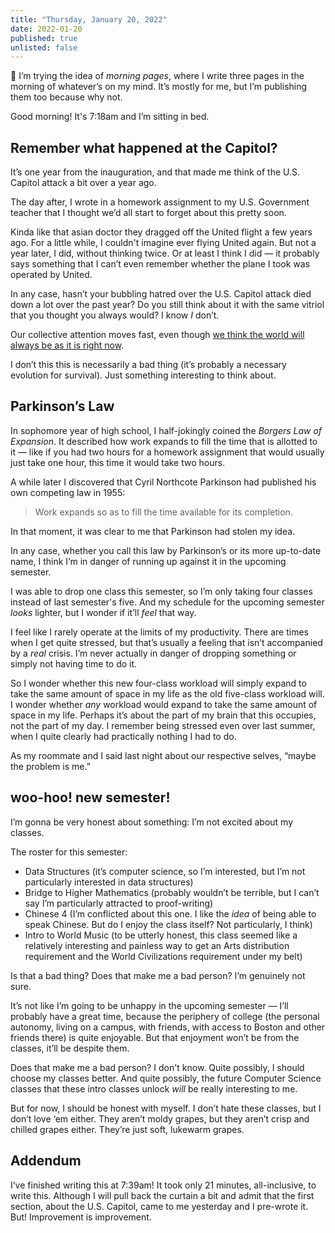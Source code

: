 ```yaml
---
title: "Thursday, January 20, 2022"
date: 2022-01-20
published: true
unlisted: false
---
```


👋 I’m trying the idea of _morning pages_, where I write three pages in the morning of whatever’s on my mind. It’s mostly for me, but I’m publishing them too because why not.

Good morning! It's 7:18am and I’m sitting in bed.

## Remember what happened at the Capitol?

It’s one year from the inauguration, and that made me think of the U.S. Capitol attack a bit over a year ago.

The day after, I wrote in a homework assignment to my U.S. Government teacher that I thought we’d all start to forget about this pretty soon.

Kinda like that asian doctor they dragged off the United flight a few years ago. For a little while, I couldn't imagine ever flying United again. But not a year later, I did, without thinking twice. Or at least I think I did — it probably says something that I can’t even remember whether the plane I took was operated by United.

In any case, hasn’t your bubbling hatred over the U.S. Capitol attack died down a lot over the past year? Do you still think about it with the same vitriol that you thought you always would? I know _I_ don’t.

Our collective attention moves fast, even though [we think the world will always be as it is right now](https://benborgers.com/posts/2022-01-18/#i-can%E2%80%99t-imagine-what-i-felt-like-before).

I don’t this this is necessarily a bad thing (it’s probably a necessary evolution for survival). Just something interesting to think about.

## Parkinson’s Law

In sophomore year of high school, I half-jokingly coined the _Borgers Law of Expansion_. It described how work expands to fill the time that is allotted to it — like if you had two hours for a homework assignment that would usually just take one hour, this time it would take two hours.

A while later I discovered that Cyril Northcote Parkinson had published his own competing law in 1955:

> Work expands so as to fill the time available for its completion.

In that moment, it was clear to me that Parkinson had stolen my idea.

In any case, whether you call this law by Parkinson’s or its more up-to-date name, I think I’m in danger of running up against it in the upcoming semester.

I was able to drop one class this semester, so I’m only taking four classes instead of last semester's five. And my schedule for the upcoming semester _looks_ lighter, but I wonder if it’ll _feel_ that way.

I feel like I rarely operate at the limits of my productivity. There are times when I get quite stressed, but that’s usually a feeling that isn’t accompanied by a _real_ crisis. I’m never actually in danger of dropping something or simply not having time to do it.

So I wonder whether this new four-class workload will simply expand to take the same amount of space in my life as the old five-class workload will. I wonder whether _any_ workload would expand to take the same amount of space in my life. Perhaps it’s about the part of my brain that this occupies, not the part of my day. I remember being stressed even over last summer, when I quite clearly had practically nothing I had to do.

As my roommate and I said last night about our respective selves, “maybe the problem is me.”

## woo-hoo! new semester!

I’m gonna be very honest about something: I’m not excited about my classes.

The roster for this semester:

- Data Structures (it’s computer science, so I’m interested, but I’m not particularly interested in data structures)
- Bridge to Higher Mathematics (probably wouldn’t be terrible, but I can’t say I’m particularly attracted to proof-writing)
- Chinese 4 (I’m conflicted about this one. I like the _idea_ of being able to speak Chinese. But do I enjoy the class itself? Not particularly, I think)
- Intro to World Music (to be utterly honest, this class seemed like a relatively interesting and painless way to get an Arts distribution requirement and the World Civilizations requirement under my belt)

Is that a bad thing? Does that make me a bad person? I’m genuinely not sure.

It’s not like I’m going to be unhappy in the upcoming semester — I’ll probably have a great time, because the periphery of college (the personal autonomy, living on a campus, with friends, with access to Boston and other friends there) is quite enjoyable. But that enjoyment won’t be from the classes, it’ll be despite them.

Does that make me a bad person? I don't know. Quite possibly, I should choose my classes better. And quite possibly, the future Computer Science classes that these intro classes unlock _will_ be really interesting to me.

But for now, I should be honest with myself. I don’t hate these classes, but I don’t love ‘em either. They aren’t moldy grapes, but they aren’t crisp and chilled grapes either. They’re just soft, lukewarm grapes.

## Addendum

I’ve finished writing this at 7:39am! It took only 21 minutes, all-inclusive, to write this. Although I will pull back the curtain a bit and admit that the first section, about the U.S. Capitol, came to me yesterday and I pre-wrote it. But! Improvement is improvement.
